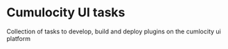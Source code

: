 # Cumulocity UI tasks

Collection of tasks to develop, build and deploy plugins on the cumlocity ui platform